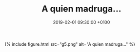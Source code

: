 ﻿---
layout: post
title: "A quien madruga..."
date: 2019-02-01 09:30:00 +0100
categories: a
---

{% include figure.html src="g5.png" alt="A quien madruga..." %}
